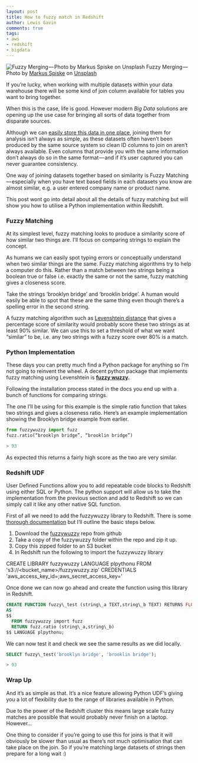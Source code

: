 ```yaml
---
layout: post
title: How to fuzzy match in Redshift
author: Lewis Gavin
comments: true
tags:
- aws
- redshift
- bigdata
---
```


![Fuzzy Merging — Photo by [Markus Spiske](https://unsplash.com/@markusspiske?utm_source=medium&utm_medium=referral) on [Unsplash](https://unsplash.com?utm_source=medium&utm_medium=referral)](https://www.lewisgavin.co.uk/images/fuzzymatch.jpg)
Fuzzy Merging — Photo by [Markus Spiske](https://unsplash.com/@markusspiske?utm_source=medium&utm_medium=referral) on [Unsplash](https://unsplash.com?utm_source=medium&utm_medium=referral)

If you’re lucky, when working with multiple datasets within your data warehouse there will be some kind of join column available for tables you want to bring together.

When this is the case, life is good. However modern _Big Data_ solutions are opening up the use case for bringing all sorts of data together from disparate sources.

Although we can [easily store this data in one place](https://medium.com/@lewisdgavin/how-to-architect-the-perfect-data-warehouse-b3af2e01342e), joining them for analysis isn’t always as simple, as these datasets often haven’t been produced by the same source system so clean ID columns to join on aren’t always available. Even columns that provide you with the same information don’t always do so in the same format — and if it’s user captured you can never guarantee consistency.

One way of joining datasets together based on similarity is Fuzzy Matching — especially when you have text based fields in each datasets you know are almost similar, e.g. a user entered company name or product name.

This post wont go into detail about all the details of fuzzy matching but will show you how to utilise a Python implementation within Redshift.

### Fuzzy Matching

At its simplest level, fuzzy matching looks to produce a similarity score of how similar two things are. I’ll focus on comparing strings to explain the concept.

As humans we can easily spot typing errors or conceptually understand when two similar things are the same. Fuzzy matching algorithms try to help a computer do this. Rather than a match between two strings being a boolean true or false i.e. exactly the same or not the same, fuzzy matching gives a closeness score.

Take the strings ‘brooklyn bridge’ and ‘brooklin bridge’. A human would easily be able to spot that these are the same thing even though there’s a spelling error in the second string.

A fuzzy matching algorithm such as [Levenshtein distance](https://en.wikipedia.org/wiki/Levenshtein_distance) that gives a percentage score of similarity would probably score these two strings as at least 90% similar. We can use this to set a threshold of what we want “similar” to be, i.e. any two strings with a fuzzy score over 80% is a match.

### Python Implementation

These days you can pretty much find a Python package for anything so I’m not going to reinvent the wheel. A decent python package that implements fuzzy matching using Levenshtein is [**fuzzy wuzzy**](https://github.com/seatgeek/fuzzywuzzy)**.**

Following the installation process stated in the docs you end up with a bunch of functions for comparing strings.

The one I’ll be using for this example is the simple ratio function that takes two strings and gives a closeness ratio. Here’s an example implementation showing the Brooklyn bridge example from earlier.

~~~python
from fuzzywuzzy import fuzz  
fuzz.ratio(“brooklyn bridge”, “brooklin bridge”)

> 93
~~~
As expected this returns a fairly high score as the two are very similar.

### Redshift UDF

User Defined Functions allow you to add repeatable code blocks to Redshift using either SQL or Python. The python support will allow us to take the implementation from the previous section and add to Redshift so we can simply call it like any other native SQL function.

First of all we need to add the fuzzywuzzy library to Redshift. There is some [thorough documentation](https://docs.aws.amazon.com/redshift/latest/dg/udf-python-language-support.html#udf-importing-custom-python-library-modules) but I’ll outline the basic steps below.

1.  Download the [fuzzywuzzy](https://github.com/seatgeek/fuzzywuzzy) repo from github
2.  Take a copy of the fuzzywuzzy folder within the repo and zip it up.
3.  Copy this zipped folder to an S3 bucket
4.  In Redshift run the following to import the fuzzywuzzy library

CREATE LIBRARY fuzzywuzzy LANGUAGE plpythonu FROM 's3://<bucket\_name>/fuzzywuzzy.zip' CREDENTIALS 'aws\_access\_key\_id=<access key id>;aws\_secret\_access\_key=<secret key>'

Once done we can now go ahead and create the function using this library in Redshift.

~~~sql
CREATE FUNCTION fuzzy\_test (string\_a TEXT,string\_b TEXT) RETURNS FLOAT IMMUTABLE  
AS  
$$  
  FROM fuzzywuzzy import fuzz   
  RETURN fuzz.ratio (string\_a,string\_b)   
$$ LANGUAGE plpythonu;
~~~

We can now test it and check we see the same results as we did locally.
~~~sql
SELECT fuzzy\_test('brooklyn bridge', 'brooklin bridge');

> 93
~~~
### Wrap Up

And it’s as simple as that. It’s a nice feature allowing Python UDF’s giving you a lot of flexibility due to the range of libraries available in Python.

Due to the power of the Redshift cluster this means large scale fuzzy matches are possible that would probably never finish on a laptop. However…

One thing to consider if you’re going to use this for joins is that it will obviously be slower than usual as there’s not much optimisation that can take place on the join. So if you’re matching large datasets of strings then prepare for a long wait :)
